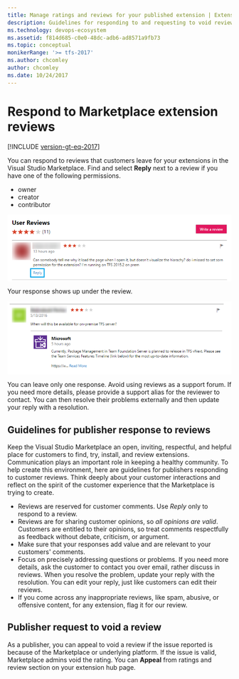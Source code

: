 ```yaml
---
title: Manage ratings and reviews for your published extension | Extensions for Azure DevOps
description: Guidelines for responding to and requesting to void reviews for a published extension in the Visual Studio Marketplace.
ms.technology: devops-ecosystem
ms.assetid: f814d685-c0e0-48dc-adb6-ad8571a9fb73
ms.topic: conceptual
monikerRange: '>= tfs-2017'
ms.author: chcomley
author: chcomley
ms.date: 10/24/2017
---
```


# Respond to Marketplace extension reviews

[!INCLUDE [version-gt-eq-2017](../../includes/version-gt-eq-2017.md)]

You can respond to reviews that customers leave for your extensions in the Visual Studio Marketplace. Find and select **Reply** next to a review if you have one of the following permissions.

- owner
- creator
- contributor

<img alt="To respond to a review,selectReply" src="../../marketplace/media/rating-and-review/review-reply1.png" align="middle"/><br>

Your response shows up under the review. 

<img alt="Reply details" src="../../marketplace/media/rating-and-review/review-reply2.png" align="middle"/><br>

You can leave only one response. Avoid using reviews as a support forum. If you need more details, please provide a support alias for the reviewer to 
contact. You can then resolve their problems externally and then update your reply with a resolution.

## Guidelines for publisher response to reviews

Keep the Visual Studio Marketplace an open, inviting, respectful, and helpful place for customers to find, try, install, 
and review extensions. Communication plays an important role in keeping a healthy community. To help create this environment, here are guidelines for 
publishers responding to customer reviews. Think deeply about your customer interactions and reflect on the spirit of the customer experience 
that the Marketplace is trying to create.

* Reviews are reserved for customer comments. Use *Reply* only to respond to a review. 
* Reviews are for sharing customer opinions, so *all opinions are valid*. Customers are entitled to their opinions, so treat comments respectfully
as feedback without debate, criticism, or argument.
* Make sure that your responses add value and are relevant to your customers' comments.
* Focus on precisely addressing questions or problems. If you need more details, ask the customer to contact you over email, rather discuss in reviews. When you 
resolve the problem, update your reply with the resolution. You can edit your reply, just like customers can edit their reviews.
* If you come across any inappropriate reviews, like spam, abusive, or offensive content, for any extension, flag it for our review.

## Publisher request to void a review

As a publisher, you can appeal to void a review if the issue reported is because of the Marketplace or underlying platform. If the issue is valid, Marketplace admins void the rating. You can **Appeal** from ratings and review section on your extension hub page.  
